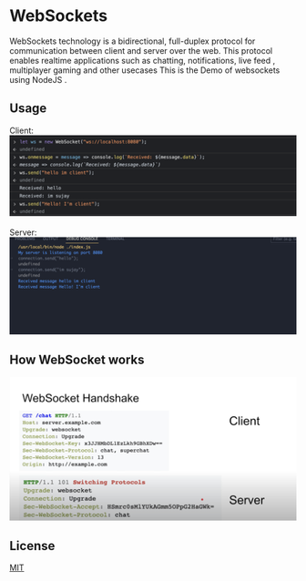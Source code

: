 # WebSockets

WebSockets technology is a bidirectional, full-duplex protocol for communication between client and server over the web. This protocol enables realtime applications such as chatting, notifications, live feed , multiplayer gaming and other usecases This is the Demo of websockets using NodeJS .


## Usage
Client:
<br>
<img src='assets/client.png'/>
<br>
<br>
Server:
<img src='assets/server.png'/>

## How WebSocket works
<img src='assets/working1.png'/>

## License

[MIT](https://choosealicense.com/licenses/mit/)